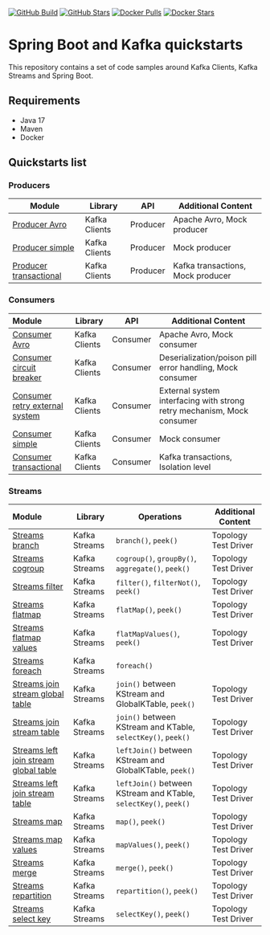 [![GitHub Build](https://img.shields.io/github/workflow/status/loicgreffier/spring-boot-kafka-quickstarts/continuous-integration/main?logo=github&style=for-the-badge)](https://github.com/loicgreffier/spring-boot-kafka-quickstarts/actions/workflows/continuous_integration.yml)
[![GitHub Stars](https://img.shields.io/github/stars/loicgreffier/spring-boot-kafka-quickstarts?logo=github&style=for-the-badge)](https://github.com/loicgreffier/spring-boot-kafka-quickstarts)
[![Docker Pulls](https://img.shields.io/docker/pulls/loicgreffier/spring-boot-kafka-quickstarts?label=Pulls&logo=docker&style=for-the-badge)](https://hub.docker.com/r/loicgreffier/spring-boot-kafka-quickstarts/tags)
[![Docker Stars](https://img.shields.io/docker/stars/loicgreffier/spring-boot-kafka-quickstarts?label=Stars&logo=docker&style=for-the-badge)](https://hub.docker.com/r/loicgreffier/spring-boot-kafka-quickstarts)

# Spring Boot and Kafka quickstarts

This repository contains a set of code samples around Kafka Clients, Kafka Streams and Spring Boot. 

## Requirements

- Java 17
- Maven
- Docker 

## Quickstarts list

### Producers

| Module                                                                             | Library       | API      | Additional Content                |
|------------------------------------------------------------------------------------|---------------|----------|-----------------------------------|
| [Producer Avro](/kafka-producer-quickstarts/kafka-producer-avro)                   | Kafka Clients | Producer | Apache Avro, Mock producer        |
| [Producer simple](/kafka-producer-quickstarts/kafka-producer-simple)               | Kafka Clients | Producer | Mock producer                     |
| [Producer transactional](/kafka-producer-quickstarts/kafka-producer-transactional) | Kafka Clients | Producer | Kafka transactions, Mock producer |

### Consumers

| Module                                                                                             | Library       | API      | Additional Content                                                     |
|:---------------------------------------------------------------------------------------------------|---------------|----------|------------------------------------------------------------------------|
| [Consumer Avro](/kafka-consumer-quickstarts/kafka-consumer-avro)                                   | Kafka Clients | Consumer | Apache Avro, Mock consumer                                             |
| [Consumer circuit breaker](/kafka-consumer-quickstarts/kafka-consumer-circuit-breaker)             | Kafka Clients | Consumer | Deserialization/poison pill error handling, Mock consumer              |
| [Consumer retry external system](/kafka-consumer-quickstarts/kafka-consumer-retry-external-system) | Kafka Clients | Consumer | External system interfacing with strong retry mechanism, Mock consumer |
| [Consumer simple](/kafka-consumer-quickstarts/kafka-consumer-simple)                               | Kafka Clients | Consumer | Mock consumer                                                          |
| [Consumer transactional](/kafka-consumer-quickstarts/kafka-consumer-transactional)                 | Kafka Clients | Consumer | Kafka transactions, Isolation level                                    |

### Streams

| Module                                                                                                          | Library       | Operations                                                       | Additional Content   |
|:----------------------------------------------------------------------------------------------------------------|---------------|------------------------------------------------------------------|----------------------|
| [Streams branch](/kafka-streams-quickstarts/kafka-streams-branch)                                               | Kafka Streams | `branch()`, `peek()`                                             | Topology Test Driver |
| [Streams cogroup](/kafka-streams-quickstarts/kafka-streams-cogroup)                                             | Kafka Streams | `cogroup()`, `groupBy()`, `aggregate()`, `peek()`                | Topology Test Driver |
| [Streams filter](/kafka-streams-quickstarts/kafka-streams-filter)                                               | Kafka Streams | `filter()`, `filterNot()`, `peek()`                              | Topology Test Driver |
| [Streams flatmap](/kafka-streams-quickstarts/kafka-streams-flatmap)                                             | Kafka Streams | `flatMap()`, `peek()`                                            | Topology Test Driver |
| [Streams flatmap values](/kafka-streams-quickstarts/kafka-streams-flatmap-values)                               | Kafka Streams | `flatMapValues()`, `peek()`                                      | Topology Test Driver |
| [Streams foreach](/kafka-streams-quickstarts/kafka-streams-foreach)                                             | Kafka Streams | `foreach()`                                                      |                      |
| [Streams join stream global table](/kafka-streams-quickstarts/kafka-streams-join-stream-global-table)           | Kafka Streams | `join()` between KStream and GlobalKTable, `peek()`              | Topology Test Driver |
| [Streams join stream table](/kafka-streams-quickstarts/kafka-streams-join-stream-table)                         | Kafka Streams | `join()` between KStream and KTable, `selectKey()`, `peek()`     | Topology Test Driver |
| [Streams left join stream global table](/kafka-streams-quickstarts/kafka-streams-left-join-stream-global-table) | Kafka Streams | `leftJoin()` between KStream and GlobalKTable, `peek()`          | Topology Test Driver |
| [Streams left join stream table](/kafka-streams-quickstarts/kafka-streams-left-join-stream-table)               | Kafka Streams | `leftJoin()` between KStream and KTable, `selectKey()`, `peek()` | Topology Test Driver |
| [Streams map](/kafka-streams-quickstarts/kafka-streams-map)                                                     | Kafka Streams | `map()`, `peek()`                                                | Topology Test Driver |
| [Streams map values](/kafka-streams-quickstarts/kafka-streams-map-values)                                       | Kafka Streams | `mapValues()`, `peek()`                                          | Topology Test Driver |
| [Streams merge](/kafka-streams-quickstarts/kafka-streams-merge)                                                 | Kafka Streams | `merge()`, `peek()`                                              | Topology Test Driver |
| [Streams repartition](/kafka-streams-quickstarts/kafka-streams-repartition)                                     | Kafka Streams | `repartition()`, `peek()`                                        | Topology Test Driver |
| [Streams select key](/kafka-streams-quickstarts/kafka-streams-select-key)                                       | Kafka Streams | `selectKey()`, `peek()`                                          | Topology Test Driver |